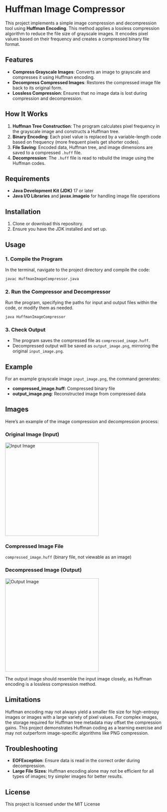 # Huffman Image Compressor

This project implements a simple image compression and decompression tool using **Huffman Encoding**. This method applies a lossless compression algorithm to reduce the file size of grayscale images. It encodes pixel values based on their frequency and creates a compressed binary file format.

## Features

- **Compress Grayscale Images**: Converts an image to grayscale and compresses it using Huffman encoding.
- **Decompress Compressed Images**: Restores the compressed image file back to its original form.
- **Lossless Compression**: Ensures that no image data is lost during compression and decompression.

## How It Works

1. **Huffman Tree Construction**: The program calculates pixel frequency in the grayscale image and constructs a Huffman tree.
2. **Binary Encoding**: Each pixel value is replaced by a variable-length code based on frequency (more frequent pixels get shorter codes).
3. **File Saving**: Encoded data, Huffman tree, and image dimensions are saved to a compressed `.huff` file.
4. **Decompression**: The `.huff` file is read to rebuild the image using the Huffman codes.

## Requirements

- **Java Development Kit (JDK)** 17 or later
- **Java I/O Libraries** and **javax.imageio** for handling image file operations

## Installation

1. Clone or download this repository.
2. Ensure you have the JDK installed and set up.

## Usage

### 1. Compile the Program

In the terminal, navigate to the project directory and compile the code:

```bash
javac HuffmanImageCompressor.java
```

### 2. Run the Compressor and Decompressor

Run the program, specifying the paths for input and output files within the code, or modify them as needed.

```bash
java HuffmanImageCompressor
```

### 3. Check Output

- The program saves the compressed file as `compressed_image.huff`.
- Decompressed output will be saved as `output_image.png`, mirroring the original `input_image.png`.

## Example

For an example grayscale image `input_image.png`, the command generates:

- **compressed_image.huff**: Compressed binary file
- **output_image.png**: Reconstructed image from compressed data

## Images

Here’s an example of the image compression and decompression process:

### Original Image (Input)

<img src="animal_img.png" alt="Input Image" width="300">

### Compressed Image File

`compressed_image.huff` (binary file, not viewable as an image)

### Decompressed Image (Output)

<img src="compression/Huffman Img Compression/out2_image.png" alt="Output Image" width="300">

The output image should resemble the input image closely, as Huffman encoding is a lossless compression method.

## Limitations

Huffman encoding may not always yield a smaller file size for high-entropy images or images with a large variety of pixel values. For complex images, the storage required for Huffman tree metadata may offset the compression gains. This project demonstrates Huffman coding as a learning exercise and may not outperform image-specific algorithms like PNG compression.

## Troubleshooting

- **EOFException**: Ensure data is read in the correct order during decompression.
- **Large File Sizes**: Huffman encoding alone may not be efficient for all types of images; try simpler images for better results.

## License

This project is licensed under the MIT License

